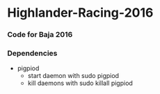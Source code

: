 # Highlander-Racing-2016
### Code for Baja 2016

### Dependencies

* pigpiod
  * start daemon with sudo pigpiod
  * kill daemons with sudo killall pigpiod
